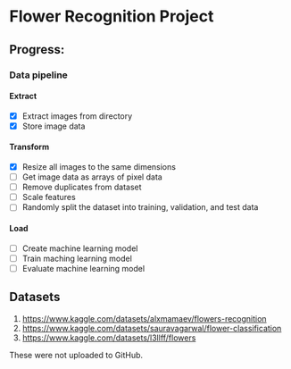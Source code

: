# Flower Recognition Project

## Progress:

### Data pipeline
#### Extract
- [x] Extract images from directory
- [x] Store image data
#### Transform
- [x] Resize all images to the same dimensions
- [ ] Get image data as arrays of pixel data
- [ ] Remove duplicates from dataset
- [ ] Scale features
- [ ] Randomly split the dataset into training, validation, and test data
#### Load
- [ ] Create machine learning model
- [ ] Train maching learning model
- [ ] Evaluate machine learning model

## Datasets
1. https://www.kaggle.com/datasets/alxmamaev/flowers-recognition
2. https://www.kaggle.com/datasets/sauravagarwal/flower-classification
3. https://www.kaggle.com/datasets/l3llff/flowers

These were not uploaded to GitHub.